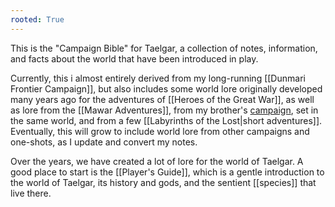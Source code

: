 ```yaml
---
rooted: True
---
```


This is the "Campaign Bible" for Taelgar, a collection of notes, information, and facts about the world that have been introduced in play. 

Currently, this i almost entirely derived from my long-running [[Dunmari Frontier Campaign]], but also includes some world lore originally developed many years ago for the adventures of [[Heroes of the Great War]], as well as lore from the [[Mawar Adventures]], from my brother's [campaign](https://msackton.github.io/taelgar1720/), set in the same world, and from a few [[Labyrinths of the Lost|short adventures]]. Eventually, this will grow to include world lore from other campaigns and one-shots, as I update and convert my notes. 

Over the years, we have created a lot of lore for the world of Taelgar. A good place to start is the [[Player's Guide]], which is a gentle introduction to the world of Taelgar, its history and gods, and the sentient [[species]] that live there. 

